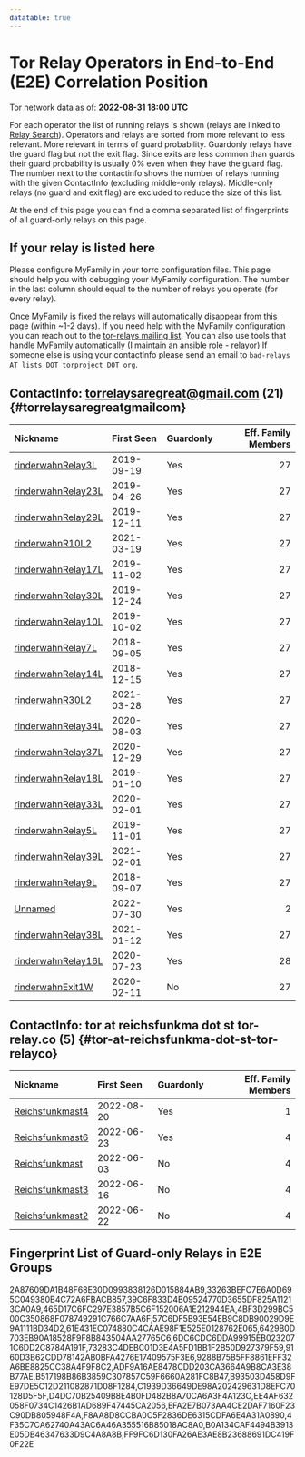 ```yaml
---
datatable: true
---
```



# Tor Relay Operators in End-to-End (E2E) Correlation Position

Tor network data as of: **2022-08-31 18:00 UTC**

For each operator the list of running relays is shown (relays are linked to [Relay Search](https://metrics.torproject.org/rs.html)).
Operators and relays are sorted from more relevant to less relevant. More relevant in terms of guard probability.
Guardonly relays have the guard flag but not the exit flag.
Since exits are less common than guards their guard probability is usually 0% even when they have the guard flag.
The number next to the contactinfo shows the number of relays running with the given ContactInfo (excluding middle-only relays).
Middle-only relays (no guard and exit flag) are excluded to reduce the size of this list.

At the end of this page you can find a comma separated list of fingerprints of all guard-only relays on this page.

## If your relay is listed here
Please configure MyFamily in your torrc configuration files.
This page should help you with debugging your MyFamily configuration. The number in the last column should equal to the number of
relays you operate (for every relay).

Once MyFamily is fixed the relays will automatically disappear from this page (within ~1-2 days).
If you need help with the MyFamily configuration you can reach out to the
[tor-relays mailing list](https://lists.torproject.org/cgi-bin/mailman/listinfo/tor-relays).
You can also use tools that handle MyFamily automatically (I maintain an ansible role - 
[relayor](https://medium.com/@nusenu/deploying-tor-relays-with-ansible-6612593fa34d))
If someone else is using your contactInfo please send an email to ```bad-relays AT lists DOT torproject DOT org```.


## ContactInfo: torrelaysaregreat@gmail.com (21) {#torrelaysaregreatgmailcom}

| Nickname                                                                                                      | First Seen   | Guardonly   |   Eff. Family Members |
|:--------------------------------------------------------------------------------------------------------------|:-------------|:------------|----------------------:|
| [rinderwahnRelay3L](https://metrics.torproject.org/rs.html#details/FF9FC6D130FA26AE3AE8B23688691DC419F0F22E)  | 2019-09-19   | Yes         |                    27 |
| [rinderwahnRelay23L](https://metrics.torproject.org/rs.html#details/EFA2E7B073AA4CE2DAF7160F23C90DB805948F4A) | 2019-04-26   | Yes         |                    27 |
| [rinderwahnRelay29L](https://metrics.torproject.org/rs.html#details/73283C4DEBC01D3E4A5FD1BB1F2B50D927379F59) | 2019-12-11   | Yes         |                    27 |
| [rinderwahnR10L2](https://metrics.torproject.org/rs.html#details/2A87609DA1B48F68E30D0993838126D015884AB9)    | 2021-03-19   | Yes         |                    27 |
| [rinderwahnRelay17L](https://metrics.torproject.org/rs.html#details/F8AA8D8CCBA0C5F2836DE6315CDFA6E4A31A0890) | 2019-11-02   | Yes         |                    27 |
| [rinderwahnRelay30L](https://metrics.torproject.org/rs.html#details/B93503D458D9FE97DE5C12D211082871D08F1284) | 2019-12-24   | Yes         |                    27 |
| [rinderwahnRelay10L](https://metrics.torproject.org/rs.html#details/C1939D36649DE98A202429631D8EFC70128D5F5F) | 2019-10-02   | Yes         |                    27 |
| [rinderwahnRelay7L](https://metrics.torproject.org/rs.html#details/EE4AF632058F0734C1426B1AD689F47445CA2056)  | 2018-09-05   | Yes         |                    27 |
| [rinderwahnRelay14L](https://metrics.torproject.org/rs.html#details/465D17C6FC297E3857B5C6F152006A1E212944EA) | 2018-12-15   | Yes         |                    27 |
| [rinderwahnR30L2](https://metrics.torproject.org/rs.html#details/ADF9A16AE8478CDD203CA3664A9B8CA3E38B77AE)    | 2021-03-28   | Yes         |                    27 |
| [rinderwahnRelay34L](https://metrics.torproject.org/rs.html#details/D4DC70B25409B8E4B0FD482B8A70CA6A3F4A123C) | 2020-08-03   | Yes         |                    27 |
| [rinderwahnRelay37L](https://metrics.torproject.org/rs.html#details/6429B0D703EB90A18528F9F8B843504AA27765C6) | 2020-12-29   | Yes         |                    27 |
| [rinderwahnRelay18L](https://metrics.torproject.org/rs.html#details/B517198B86B3859C307857C59F6660A281FC8B47) | 2019-01-10   | Yes         |                    27 |
| [rinderwahnRelay33L](https://metrics.torproject.org/rs.html#details/4BF3D299BC500C350868F078749291C766C7AA6F) | 2020-02-01   | Yes         |                    27 |
| [rinderwahnRelay5L](https://metrics.torproject.org/rs.html#details/39C6F833D4B09524770D3655DF825A11213CA0A9)  | 2019-11-01   | Yes         |                    27 |
| [rinderwahnRelay39L](https://metrics.torproject.org/rs.html#details/9160D3B62CDD78142AB0BFA4276E17409575F3E6) | 2021-02-01   | Yes         |                    27 |
| [rinderwahnRelay9L](https://metrics.torproject.org/rs.html#details/9288B75B5FF8861EFF32A6BE8825CC38A4F9F8C2)  | 2018-09-07   | Yes         |                    27 |
| [Unnamed](https://metrics.torproject.org/rs.html#details/33263BEFC7E6A0D695C049380B4C72A6FBACB857)            | 2022-07-30   | Yes         |                     2 |
| [rinderwahnRelay38L](https://metrics.torproject.org/rs.html#details/61E431EC074880C4CAAE98F1E525E0128762E065) | 2021-01-12   | Yes         |                    27 |
| [rinderwahnRelay16L](https://metrics.torproject.org/rs.html#details/6DC6CDC6DDA99915EB0232071C6DD2C8784A191F) | 2020-07-23   | Yes         |                    28 |
| [rinderwahnExit1W](https://metrics.torproject.org/rs.html#details/DC81AA3B1D51566DBF27BFA562E4047AEB1C52DA)   | 2020-02-11   | No          |                    27 |

## ContactInfo: tor at reichsfunkma dot st tor-relay.co (5) {#tor-at-reichsfunkma-dot-st-tor-relayco}

| Nickname                                                                                                   | First Seen   | Guardonly   |   Eff. Family Members |
|:-----------------------------------------------------------------------------------------------------------|:-------------|:------------|----------------------:|
| [Reichsfunkmast4](https://metrics.torproject.org/rs.html#details/4F35C7CA62740A43AC6A46A355516B85018AC8A0) | 2022-08-20   | Yes         |                     1 |
| [Reichsfunkmast6](https://metrics.torproject.org/rs.html#details/B0A134CAF4494B3913E05DB46347633D9C4A8A8B) | 2022-06-23   | Yes         |                     4 |
| [Reichsfunkmast](https://metrics.torproject.org/rs.html#details/3B43FB4F237EBE3570CB06B500CA1E8B46EEAFA1)  | 2022-06-03   | No          |                     4 |
| [Reichsfunkmast3](https://metrics.torproject.org/rs.html#details/4977F97D96681EF747441639C4B4A7CA6FFBD132) | 2022-06-16   | No          |                     4 |
| [Reichsfunkmast2](https://metrics.torproject.org/rs.html#details/F3A9588FB45F76DA4DE5B350C425C130F6FFA983) | 2022-06-22   | No          |                     4 |


## Fingerprint List of Guard-only Relays in E2E Groups

2A87609DA1B48F68E30D0993838126D015884AB9,33263BEFC7E6A0D695C049380B4C72A6FBACB857,39C6F833D4B09524770D3655DF825A11213CA0A9,465D17C6FC297E3857B5C6F152006A1E212944EA,4BF3D299BC500C350868F078749291C766C7AA6F,57C6DF5B93E54EB9C8DB90029D9E9A1111BD34D2,61E431EC074880C4CAAE98F1E525E0128762E065,6429B0D703EB90A18528F9F8B843504AA27765C6,6DC6CDC6DDA99915EB0232071C6DD2C8784A191F,73283C4DEBC01D3E4A5FD1BB1F2B50D927379F59,9160D3B62CDD78142AB0BFA4276E17409575F3E6,9288B75B5FF8861EFF32A6BE8825CC38A4F9F8C2,ADF9A16AE8478CDD203CA3664A9B8CA3E38B77AE,B517198B86B3859C307857C59F6660A281FC8B47,B93503D458D9FE97DE5C12D211082871D08F1284,C1939D36649DE98A202429631D8EFC70128D5F5F,D4DC70B25409B8E4B0FD482B8A70CA6A3F4A123C,EE4AF632058F0734C1426B1AD689F47445CA2056,EFA2E7B073AA4CE2DAF7160F23C90DB805948F4A,F8AA8D8CCBA0C5F2836DE6315CDFA6E4A31A0890,4F35C7CA62740A43AC6A46A355516B85018AC8A0,B0A134CAF4494B3913E05DB46347633D9C4A8A8B,FF9FC6D130FA26AE3AE8B23688691DC419F0F22E